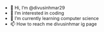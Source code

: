 - 👋 Hi, I’m @divusinhmar29
- 👀 I’m interested in coding
- 🌱 I’m currently learning computer science 
- 📫 How to reach me divusinhmar ig page

<!---
divusinhmar29/divusinhmar29 is a ✨ special ✨ repository because its `README.md` (this file) appears on your GitHub profile.
You can click the Preview link to take a look at your changes.
--->
